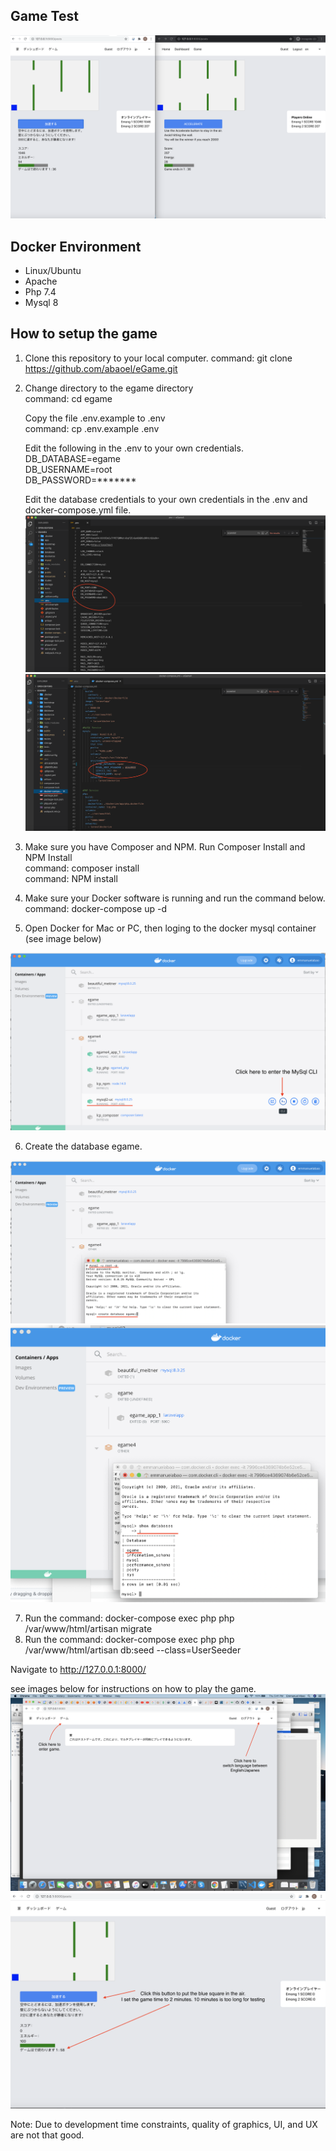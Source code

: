 ## Game Test

<img src="./images/gameimage.png" alt="Italian Trulli">


## Docker Environment
 
 - Linux/Ubuntu
 - Apache
 - Php 7.4
 - Mysql 8


## How to setup the game

1. Clone this repository to your local computer.
   command: git clone https://github.com/abaoel/eGame.git

2. Change directory to the egame directory</br>
   command: cd egame

   Copy the file .env.example to .env</br>
   command: cp .env.example .env

   Edit the following in the .env to your own credentials. </br>
   DB_DATABASE=egame</br>
   DB_USERNAME=root</br>
   DB_PASSWORD=*******</br>
   
   Edit the database credentials to your own credentials in the .env and docker-compose.yml file.
   <img src="./images/envfile.png" alt="">
   <img src="./images/dockercompose.png" alt="">
   
3. Make sure you have Composer and NPM. Run Composer Install and NPM Install</br>
   command: composer install</br>
   command: NPM install
   
4. Make sure your Docker software is running and run the command below.</br>
   command: docker-compose up -d

5. Open Docker for Mac or PC, then loging to the docker mysql container (see image below)
<img src="./images/mysqlcli2.png" alt="">

6. Create the database egame.
<img src="./images/mysqlcli3.png" alt="">
<img src="./images/mysqlcli4.png" alt="">

7. Run the command: docker-compose exec php php /var/www/html/artisan migrate
8. Run the command: docker-compose exec php php /var/www/html/artisan db:seed --class=UserSeeder

Navigate to http://127.0.0.1:8000/

see images below for instructions on how to play the game.
<img src="./images/entergame.png" alt="">
<img src="./images/entergame2.png" alt="">

Note: Due to development time constraints, quality of graphics, UI, and UX are not that good.
